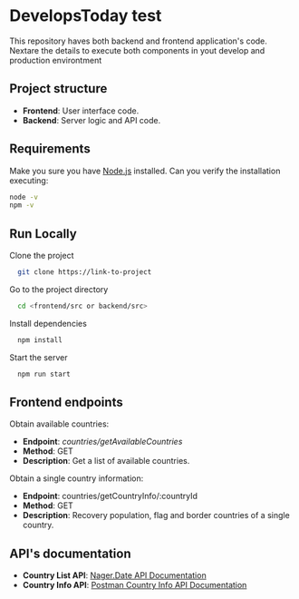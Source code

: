 # DevelopsToday test

This repository haves both backend and frontend application's code.
Nextare the details to execute both components in yout develop and production environtment

## Project structure

- **Frontend**: User interface code.
- **Backend**: Server logic and API code.

## Requirements

Make you sure you have [Node.js](https://nodejs.org/) installed. Can you verify the installation executing:

```bash
node -v
npm -v
```

## Run Locally

Clone the project

```bash
  git clone https://link-to-project
```

Go to the project directory

```bash
  cd <frontend/src or backend/src>
```

Install dependencies

```bash
  npm install
```

Start the server

```bash
  npm run start
```


## Frontend endpoints

Obtain available countries:

- **Endpoint**: *countries/getAvailableCountries*
- **Method**: GET
- **Description**: Get a list of available countries.

Obtain a single country information:
- **Endpoint**: countries/getCountryInfo/:countryId
- **Method**: GET
- **Description**: Recovery population, flag and border countries of a single country.


## API's documentation

- **Country List API**: [Nager.Date API Documentation](https://date.nager.at/swagger/index.html)
- **Country Info API**: [Postman Country Info API Documentation](https://documenter.getpostman.com/view/1134062/T1LJjU52)
